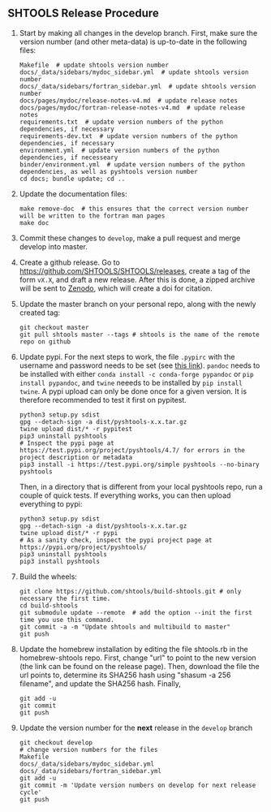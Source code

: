 SHTOOLS Release Procedure
-------------------------

1. Start by making all changes in the develop branch. First, make sure the version number (and other meta-data) is up-to-date in the following files:

    ```
    Makefile  # update shtools version number
    docs/_data/sidebars/mydoc_sidebar.yml  # update shtools version number
    docs/_data/sidebars/fortran_sidebar.yml  # update shtools version number
    docs/pages/mydoc/release-notes-v4.md  # update release notes
    docs/pages/mydoc/fortran-release-notes-v4.md  # update release notes
    requirements.txt  # update version numbers of the python dependencies, if necessary
    requirements-dev.txt  # update version numbers of the python dependencies, if necessary
    environment.yml  # update version numbers of the python dependencies, if necesseary
    binder/environment.yml  # update version numbers of the python dependencies, as well as pyshtools version number
    cd docs; bundle update; cd ..
    ```

2. Update the documentation files:

    ```
    make remove-doc  # this ensures that the correct version number will be written to the fortran man pages
    make doc
    ```

3. Commit these changes to `develop`, make a pull request and merge develop into master.

4. Create a github release. Go to https://github.com/SHTOOLS/SHTOOLS/releases, create a tag of the form `vX.X`, and draft a new release. After this is done, a zipped archive will be sent to [Zenodo](https://doi.org/10.5281/zenodo.592762), which will create a doi for citation.

5. Update the master branch on your personal repo, along with the newly created tag:

    ```
    git checkout master
    git pull shtools master --tags # shtools is the name of the remote repo on github
    ```
    
6. Update pypi. For the next steps to work, the file ```.pypirc``` with the username and password needs to be set (see [this link](https://packaging.python.org/guides/migrating-to-pypi-org/#uploading)). ```pandoc``` needs to be installed with either ```conda install -c conda-forge pypandoc``` or ```pip install pypandoc```, and ```twine``` neeeds to be installed by ```pip install twine```. A pypi upload can only be done once for a given version. It is therefore recommended to test it first on pypitest.
    ```
    python3 setup.py sdist
    gpg --detach-sign -a dist/pyshtools-x.x.tar.gz
    twine upload dist/* -r pypitest
    pip3 uninstall pyshtools
    # Inspect the pypi page at https://test.pypi.org/project/pyshtools/4.7/ for errors in the project description or metadata
    pip3 install -i https://test.pypi.org/simple pyshtools --no-binary pyshtools
    ```
    Then, in a directory that is different from your local pyshtools repo, run a couple of quick tests. If everything works, you can then upload everything to pypi:
    ```
    python3 setup.py sdist
    gpg --detach-sign -a dist/pyshtools-x.x.tar.gz
    twine upload dist/* -r pypi
    # As a sanity check, inspect the pypi project page at https://pypi.org/project/pyshtools/
    pip3 uninstall pyshtools
    pip3 install pyshtools
    ```

7. Build the wheels:

    ```
    git clone https://github.com/shtools/build-shtools.git # only necessary the first time.
    cd build-shtools
    git submodule update --remote  # add the option --init the first time you use this command.
    git commit -a -m "Update shtools and multibuild to master"
    git push
    ```

8. Update the homebrew installation by editing the file shtools.rb in the homebrew-shtools repo. First, change "url" to point to the new version (the link can be found on the release page). Then, download the file the url points to, determine its SHA256 hash using "shasum -a 256 filename", and update the SHA256 hash. Finally,

    ```
    git add -u
    git commit
    git push
    ```

9. Update the version number for the **next** release in the `develop` branch

    ```
    git checkout develop
    # change version numbers for the files
    Makefile
    docs/_data/sidebars/mydoc_sidebar.yml
    docs/_data/sidebars/fortran_sidebar.yml
    git add -u
    git commit -m 'Update version numbers on develop for next release cycle'
    git push
    ```
